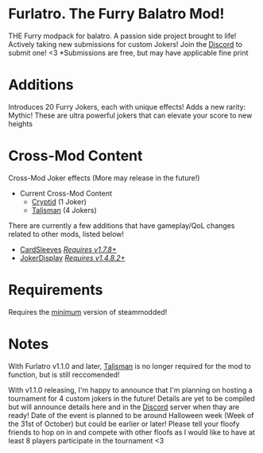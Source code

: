 # Furlatro. The Furry Balatro Mod!
THE Furry modpack for balatro. A passion side project brought to life!
Actively taking new submissions for custom Jokers! Join the [Discord](https://discord.gg/fCnxr4dWfh) to submit one! <3
*Submissions are free, but may have applicable fine print

# Additions
Introduces 20 Furry Jokers, each with unique effects!
Adds a new rarity: Mythic! These are ultra powerful jokers
that can elevate your score to new heights

# Cross-Mod Content
Cross-Mod Joker effects (More may release in the future!)

* Current Cross-Mod Content
  * [Cryptid](https://github.com/SpectralPack/Cryptid) (1 Joker)
  * [Talisman](https://github.com/SpectralPack/Talisman) (4 Jokers)

There are currently a few additions that have gameplay/QoL changes related to other mods, listed below!
* [CardSleeves](https://github.com/larswijn/CardSleeves) [*Requires v1.7.8+*](https://github.com/larswijn/CardSleeves/releases/tag/v1.7.8)
* [JokerDisplay](https://github.com/nh6574/JokerDisplay) [*Requires v1.4.8.2+*](https://github.com/nh6574/JokerDisplay/releases/tag/v1.8.4.2)

# Requirements
Requires the [minimum](https://github.com/Steamodded/smods/releases/tag/1.0.0-beta-0530b) version of steammodded!

# Notes
With Furlatro v1.1.0 and later, [Talisman](https://github.com/SpectralPack/Talisman/releases/latest) is no longer required
for the mod to function, but is still reccomended!

With v1.1.0 releasing, I'm happy to announce that I'm planning on hosting a tournament for 4 custom jokers in the future! Details are yet to be compiled
but will announce details here and in the [Discord](https://discord.gg/fCnxr4dWfh) server when thay are ready! Date of the event is planned to be around 
Halloween week (Week of the 31st of October) but could be earlier or later! Please tell your floofy friends to hop on in and compete with other floofs as
I would like to have at least 8 players participate in the tournament <3

